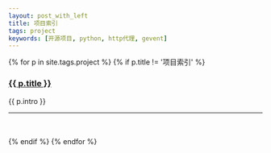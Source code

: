 ```yaml
---
layout: post_with_left
title: 项目索引
tags: project
keywords: [开源项目, python, http代理, gevent]
---
```


{% for p in site.tags.project %}
{% if p.title != '项目索引' %}
<h3 id="{{ p.title }}"><a href="{{ p.url }}">{{ p.title }}</a></h3>
<p >{{ p.intro }}</p>
<hr/><br/><br/>
{% endif %}
{% endfor %}

